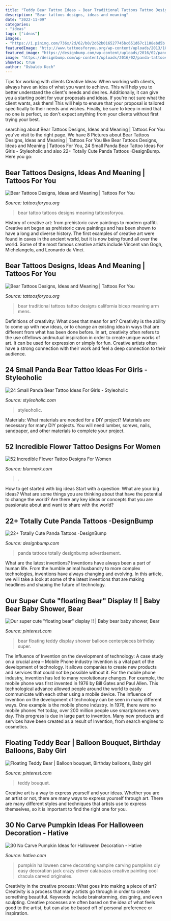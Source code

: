 ```yaml
---
title: "Teddy Bear Tattoo Ideas ~ Bear Traditional Tattoos Tattoo Designs California Bicep Meaning Arm Mens"
description: "Bear tattoos designs, ideas and meaning"
date: "2022-11-09"
categories:
- "ideas"
tags: ["ideas"]
images:
- "https://i.pinimg.com/736x/2d/62/b0/2d62b016527745bc651d67c1108ebd5b.jpg"
featuredImage: "http://www.tattoosforyou.org/wp-content/uploads/2013/10/Traditional-Bear-Tattoo.jpg"
featured_image: "https://designbump.com/wp-content/uploads/2016/02/panda-tattoos13.jpg"
image: "https://designbump.com/wp-content/uploads/2016/02/panda-tattoos13.jpg"
ShowToc: true
author: "Osbaldo Koch"
---
```



Tips for working with clients
Creative Ideas: When working with clients, always have an idea of what you want to achieve. This will help you to better understand the client's needs and desires. Additionally, it can give you a starting point for your proposals and ideas. If you're not sure what the client wants, ask them! This will help to ensure that your proposal is tailored specifically to their needs and wishes. Finally, be sure to keep in mind that no one is perfect, so don't expect anything from your clients without first trying your best.

	

		
searching about Bear Tattoos Designs, Ideas and Meaning | Tattoos For You you've visit to the right page. We have 8 Pictures about Bear Tattoos Designs, Ideas and Meaning | Tattoos For You like Bear Tattoos Designs, Ideas and Meaning | Tattoos For You, 24 Small Panda Bear Tattoo Ideas For Girls - Styleoholic and also 22+ Totally Cute Panda Tattoos -DesignBump. Here you go:
		
    
## Bear Tattoos Designs, Ideas And Meaning | Tattoos For You

<img loading=lazy src="http://www.tattoosforyou.org/wp-content/uploads/2013/10/Pictures-of-Bear-Tattoo.jpg" onerror="this.onerror=null;this.src='https://tse3.mm.bing.net/th?id=OIP.TuUXUBvPwyqOJkkQqYPvhQHaLH&amp;pid=15.1';" alt="Bear Tattoos Designs, Ideas and Meaning | Tattoos For You">

_Source: tattoosforyou.org_

>bear tattoo tattoos designs meaning tattoosforyou. 

	

History of creative art: from prehistoric cave paintings to modern graffiti.
Creative art began as prehistoric cave paintings and has been shown to have a long and diverse history. The first examples of creative art were found in caves in the ancient world, but it is now being found all over the world. Some of the most famous creative artists include Vincent van Gogh, Michelangelo, and Leonardo da Vinci.

    
## Bear Tattoos Designs, Ideas And Meaning | Tattoos For You

<img loading=lazy src="http://www.tattoosforyou.org/wp-content/uploads/2013/10/Traditional-Bear-Tattoo.jpg" onerror="this.onerror=null;this.src='https://tse3.mm.bing.net/th?id=OIP.hl8VJkONd_8pVCxGbOxpuQHaLG&amp;pid=15.1';" alt="Bear Tattoos Designs, Ideas and Meaning | Tattoos For You">

_Source: tattoosforyou.org_

>bear traditional tattoos tattoo designs california bicep meaning arm mens. 

	

Definitions of creativity: What does that mean for art?
Creativity is the ability to come up with new ideas, or to change an existing idea in ways that are different from what has been done before. In art, creativity often refers to the use offellows andmutual inspiration in order to create unique works of art. It can be used for expression or simply for fun. Creative artists often have a strong connection with their work and feel a deep connection to their audience.

    
## 24 Small Panda Bear Tattoo Ideas For Girls - Styleoholic

<img loading=lazy src="https://i.styleoholic.com/2017/02/Panda-with-red-balloon-tattoo.jpg" onerror="this.onerror=null;this.src='https://tse3.mm.bing.net/th?id=OIP.hvtlOLFjgrOjidCxnUbffQAAAA&amp;pid=15.1';" alt="24 Small Panda Bear Tattoo Ideas For Girls - Styleoholic">

_Source: styleoholic.com_

>styleoholic. 

	

Materials: What materials are needed for a DIY project?
Materials are necessary for many DIY projects. You will need lumber, screws, nails, sandpaper, and other materials to complete your project.

    
## 52 Incredible Flower Tattoo Designs For Women

<img loading=lazy src="https://www.blurmark.com/wp-content/uploads/2017/04/Black-White-Tattoo-On-Shoulder.jpg" onerror="this.onerror=null;this.src='https://tse3.mm.bing.net/th?id=OIP.6x4jnUr32xH8v6HMcCNN3QHaJ4&amp;pid=15.1';" alt="52 Incredible Flower Tattoo Designs For Women">

_Source: blurmark.com_

>. 

	

How to get started with big ideas
Start with a question: What are your big ideas? 
What are some things you are thinking about that have the potential to change the world? Are there any key ideas or concepts that you are passionate about and want to share with the world?

    
## 22+ Totally Cute Panda Tattoos -DesignBump

<img loading=lazy src="https://designbump.com/wp-content/uploads/2016/02/panda-tattoos13.jpg" onerror="this.onerror=null;this.src='https://tse2.mm.bing.net/th?id=OIP.9bCXWmeOfIVIj8IgW7-rGwHaNK&amp;pid=15.1';" alt="22+ Totally Cute Panda Tattoos -DesignBump">

_Source: designbump.com_

>panda tattoos totally designbump advertisement. 

	

What are the latest inventions?
Inventions have always been a part of human life. From the humble animal husbandry to more complex technologies, inventions have always changing and evolving. In this article, we will take a look at some of the latest inventions that are making headlines and shaping the future of technology.

    
## Our Super Cute &quot;floating Bear&quot; Display !! | Baby Bear Baby Shower, Bear

<img loading=lazy src="https://i.pinimg.com/736x/2d/62/b0/2d62b016527745bc651d67c1108ebd5b.jpg" onerror="this.onerror=null;this.src='https://tse3.mm.bing.net/th?id=OIP.7U21hqFxc2HoC7dLRiSNwQHaQH&amp;pid=15.1';" alt="Our super cute &quot;floating bear&quot; display !! | Baby bear baby shower, Bear">

_Source: pinterest.com_

>bear floating teddy display shower balloon centerpieces birthday super. 

	

The influence of Invention on the development of technology: A case study on a crucial area – Mobile Phone industry
Invention is a vital part of the development of technology. It allows companies to create new products and services that could not be possible without it. For the mobile phone industry, invention has led to many revolutionary changes. For example, the mobile phone was first invented in 1976 by Bill Gates and Paul Allen. This technological advance allowed people around the world to easily communicate with each other using a mobile device.
The influence of Invention on the development of technology can be seen in many different ways. One example is the mobile phone industry. In 1976, there were no mobile phones Yet today, over 200 million people use smartphones every day. This progress is due in large part to invention. Many new products and services have been created as a result of Invention, from search engines to cosmetics.

    
## Floating Teddy Bear | Balloon Bouquet, Birthday Balloons, Baby Girl

<img loading=lazy src="https://i.pinimg.com/736x/68/f0/6f/68f06f98a05092745aa39394e9e21587.jpg" onerror="this.onerror=null;this.src='https://tse2.mm.bing.net/th?id=OIP.V_HgBUQ8nKxNxUAv47ILPgHaJ3&amp;pid=15.1';" alt="Floating Teddy Bear | Balloon bouquet, Birthday balloons, Baby girl">

_Source: pinterest.com_

>teddy bouquet. 

	

Creative art is a way to express yourself and your ideas. Whether you are an artist or not, there are many ways to express yourself through art. There are many different styles and techniques that artists use to express themselves, so it is important to find the right one for you.

    
## 30 No Carve Pumpkin Ideas For Halloween Decoration - Hative

<img loading=lazy src="https://hative.com/wp-content/uploads/2014/10/no-carve-pumpkin-ideas/1-vampire-pumpkin.jpg" onerror="this.onerror=null;this.src='https://tse2.mm.bing.net/th?id=OIP.MQP-hpXgINJ8JhtXTF1mdQHaHa&amp;pid=15.1';" alt="30 No Carve Pumpkin Ideas for Halloween Decoration - Hative">

_Source: hative.com_

>pumpkin halloween carve decorating vampire carving pumpkins diy easy decoration jack crazy clever calabazas creative painting cool dracula carved originales. 

	

Creativity in the creative process: What goes into making a piece of art?
Creativity is a process that many artists go through in order to create something beautiful. Keywords include brainstorming, designing, and even sculpting. Creative processes are often based on the idea of what feels good to the artist, but can also be based off of personal preference or inspiration.

